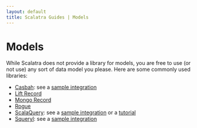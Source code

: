 ```yaml
---
layout: default
title: Scalatra Guides | Models
---
```


<div class="page-header">
  <h1>Models</h1>
</div>

While Scalatra does not provide a library for models, you are free to use (or not use)
any sort of data model you please. Here are some commonly used libraries:

* [Casbah](http://api.mongodb.org/scala/casbah/current/): see a [sample integration](https://github.com/JanxSpirit/scalatra-mongodb.g8)
* [Lift Record](http://www.liftweb.com/)
* [Mongo Record](http://www.assembla.com/spaces/liftweb/wiki/lift-mongodb-record)
* [Rogue](http://engineering.foursquare.com/2011/01/21/rogue-a-type-safe-scala-dsl-for-querying-mongodb/)
* [ScalaQuery](http://scalaquery.org): see a [sample integration](https://github.com/dozed/fink) or a [tutorial][smartjava-scalaquery]
* [Squeryl](http://squeryl.org/): see a [sample integration](https://github.com/futurechimp/ScalatraSqueryl)


[smartjava-scalaquery]:http://www.smartjava.org/content/tutorial-getting-started-scala-and-scalatra-part-iii
